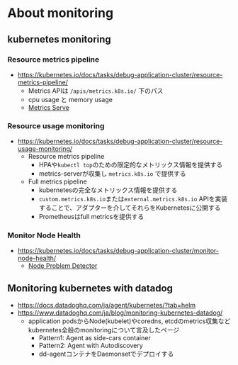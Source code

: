 # About monitoring

## kubernetes monitoring

### Resource metrics pipeline

- https://kubernetes.io/docs/tasks/debug-application-cluster/resource-metrics-pipeline/
    - Metrics APIは `/apis/metrics.k8s.io/` 下のパス
    - cpu usage と memory usage
    - [Metrics Serve](https://github.com/kubernetes-sigs/metrics-server)

### Resource usage monitoring

- https://kubernetes.io/docs/tasks/debug-application-cluster/resource-usage-monitoring/
    - Resource metrics pipeline
        - HPAや`kubectl top`のための限定的なメトリックス情報を提供する
        - metrics-serverが収集し `metrics.k8s.io` で提供する
    - Full metrics pipeline
        - kubernetesの完全なメトリックス情報を提供する
        - `custom.metrics.k8s.io`または`external.metrics.k8s.io` APIを実装することで、アダプターを介してそれらをKubernetesに公開する
        - Prometheusはfull metricsを提供する

### Monitor Node Health

- https://kubernetes.io/docs/tasks/debug-application-cluster/monitor-node-health/
    - [Node Problem Detector](https://github.com/kubernetes/node-problem-detector)

## Monitoring kubernetes with datadog

- https://docs.datadoghq.com/ja/agent/kubernetes/?tab=helm
- https://www.datadoghq.com/ja/blog/monitoring-kubernetes-datadog/
    - application podsからNode(kubelet)やcoredns, etcdのmetrics収集などkubernetes全般のmonitoringについて言及したページ
       - Pattern1: Agent as side-cars container
       - Pattern2: Agent with Autodiscovery
       - dd-agentコンテナをDaemonsetでデプロイする


